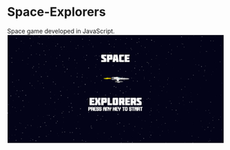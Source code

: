 # Space-Explorers
Space game developed in JavaScript.
![Screenshot of the start game screen](images/screenshot.png)
